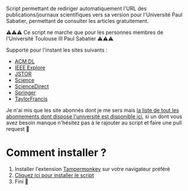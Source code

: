 Script permettant de rediriger automatiquement l'URL des publications/journaux scientifiques vers sa version pour l'Université Paul Sabatier, permettant de consulter les articles gratuitement.

⚠️⚠️⚠️ Ce script ne marche que pour les personnes membres de l'Université Toulouse III Paul Sabatier ⚠️⚠️⚠️

Supporte pour l'instant les sites suivants :
- [ACM DL](https://dl.acm.org/)
- [IEEE Explore](https://ieeexplore.ieee.org/)
- [JSTOR](https://www.jstor.org/)
- [Science](https://www.science.org/)
- [ScienceDirect](https://www.sciencedirect.com/)
- [Springer](https://link.springer.com/)
- [TaylorFrancis](https://www.taylorfrancis.com)

Je n'ai mis que les site abonnés dont je me sers mais [la liste de tout les abonnements dont dispose l'université est disponible ici](https://bibliotheques.univ-tlse3.fr/search?q=&l=0&beanKey=150bfcee-1f87-11e7-a0e0-b753bedc[…]=&types=lien&limit=24&s=LABEL_ASC&site=3041438635082153), si un dont vous avez besoin manque n'hésitez pas à le rajouter au script et faire une pull request 🙂

# Comment installer ?
1. Installer l'extension [Tampermonkey](https://www.tampermonkey.net/) sur votre navigateur préféré
2. [Cliquez ici pour installer le script](https://github.com/AxelCarayon/publicationsUnlock4UPS/raw/main/publication_URL_to_UPS_URL.user.js)
3. Fini 🙂
